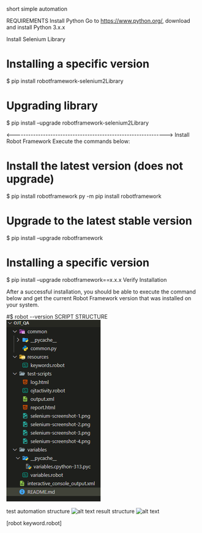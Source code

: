 short simple automation

REQUIREMENTS
 Install Python
 Go to https://www.python.org/, download and install Python 3.x.x

 Install Selenium Library
# Installing a specific version
$ pip install robotframework-selenium2Library
# Upgrading library
$ pip install –upgrade robotframework-selenium2Library

<-------------------------------------------------------------->
Install Robot Framework
Execute the commands below:
# Install the latest version (does not upgrade)
$ pip install robotframework
py -m pip install robotframework
# Upgrade to the latest stable version
$ pip install –upgrade robotframework
# Installing a specific version
$ pip install –upgrade robotframework==x.x.x
 Verify Installation

 After a successful installation, you should be able to execute the command below and get the current Robot Framework version that was installed on your system.

#$ robot --version
SCRIPT STRUCTURE
![alt text](image.png)

test automation structure
![alt text](image-1.png)
result structure
![alt text](image-2.png)

[robot keyword.robot]